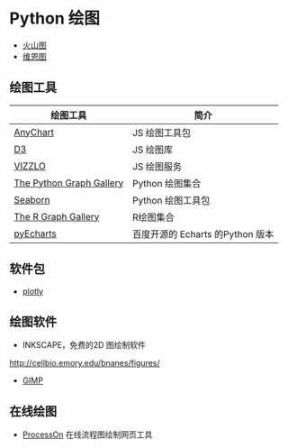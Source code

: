 # Python 绘图

- [火山图](plots/volcano_plot.md)
- [维恩图](plots/venn.md)

## 绘图工具

| 绘图工具                                                      | 简介                             |
| ------------------------------------------------------------- | -------------------------------- |
| [AnyChart](https://www.anychart.com/)                         | JS 绘图工具包                    |
| [D3](https://d3js.org/)                                       | JS 绘图库                        |
| [VIZZLO](https://vizzlo.com)                                  | JS 绘图服务                      |
| [The Python Graph Gallery](https://python-graph-gallery.com/) | Python 绘图集合                  |
| [Seaborn](http://seaborn.pydata.org/index.html)               | Python 绘图工具包                |
| [The R Graph Gallery](https://www.r-graph-gallery.com)        | R绘图集合                        |
| [pyEcharts](https://pyecharts.org/#/zh-cn/intro)              | 百度开源的 Echarts 的Python 版本 |

## 软件包

- [plotly](plotly/0_plotly_toc.md)

## 绘图软件

- INKSCAPE，免费的2D 图绘制软件

http://cellbio.emory.edu/bnanes/figures/

- [GIMP](https://www.gimp.org/)

## 在线绘图

- [ProcessOn](https://www.processon.com) 在线流程图绘制网页工具
